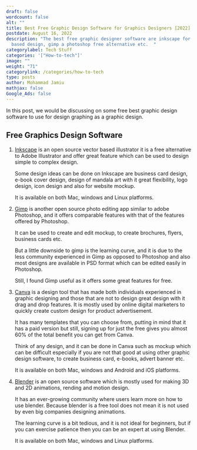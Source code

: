 ```yaml
---
draft: false
wordcount: false
alt: ""
title: Best Free Graphic Design Software for Graphics Designers [2022]
postdate: August 16, 2022
description: "The best free graphic designer software are inkscape for vector
  based design, gimp a photoshop free alternative etc.  "
categorylabel: Tech Stuff
categories: '["How-to-tech"]'
image: ""
weight: "71"
categorylink: /categories/how-to-tech
type: posts
author: Mohammad Jamiu
mathjax: false
Google_Ads: false
---
```

In this post, we would be discussing on some free best graphic design software to use for design graphing as a graphic design.

## Free Graphics Design Software

1. <a href="https://inkscape.org" class="links-to-others">Inkscape</a> is an open source vector based illustrator it is a free alternative to Adobe Illustrator and offer great feature which can be used to design simple to complex design.

   Some design ideas can be done on Inkscape are business card design, e-book cover design, design of mandala art with it great flexibility, logo design, icon design and also for website mockup.

   It is available on both Mac, windows and Linux platforms.
2. <a href="https://gimp.org" class="links-to-others">Gimp</a> is another open source photo editing app similar to adobe Photoshop, and it offers comparable features with that of the features offered by Photoshop.

   It can be used to create and edit mockup, to create brochures, flyers, business cards etc.

   But a little downside to gimp is the learning curve, and it is due to the less community experienced in Gimp as opposed to Photoshop and also most designs are available in PSD format which can be edited easily in Photoshop.

   Still, I found Gimp useful as it offers some great features for free.
3. <a href="https://canva.com" class="links-to-others">Canva</a> is a design tool that has made both individuals experienced in graphic designing and those that are not to design great design with it drag and drop features. It is mostly used by online digital marketers to quickly create custom design for product advertisement.

   It has many templates that you can choose from, putting in mind that it has a paid version but still, signing up for just the free gives you almost 60% of the total benefit you can get from Canva.

   Think of any design, and it can be done in Canva such as mockup which can be difficult especially if you are not that good at using other graphic design software, to create business card, e-books, advert banner etc.

   It is available on both Mac, windows and Android and iOS platforms.
4. <a href="https://blender.org" class="links-to-others">Blender</a> is an open source software which is mostly used for making 3D and 2D animations, rending and motion design.

   It has an ever-growing community where users learn more on how to use blender. Because blender is a free tool does not mean it is not used by even big companies designing animations.

   The learning curve is a bit tedious, and it is not ideal for beginners, but if you can exercise patience then you can be an expert at using Blender.

   It is available on both Mac, windows and Linux platforms.